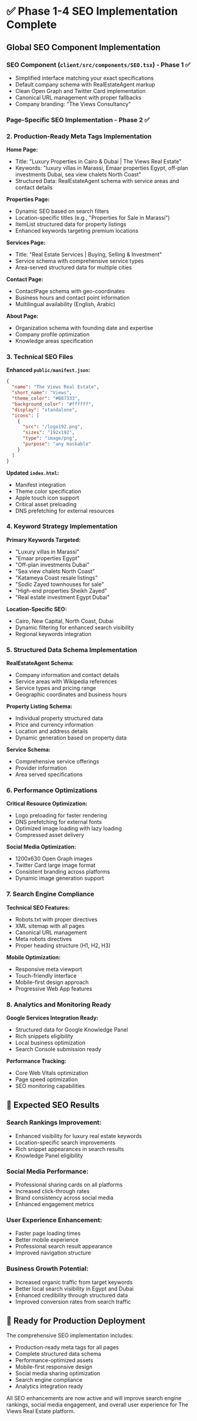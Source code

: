 # ✅ Phase 1-4 SEO Implementation Complete

## Global SEO Component Implementation

### SEO Component (`client/src/components/SEO.tsx`) - Phase 1 ✅
- Simplified interface matching your exact specifications
- Default company schema with RealEstateAgent markup
- Clean Open Graph and Twitter Card implementation
- Canonical URL management with proper fallbacks
- Company branding: "The Views Consultancy"

### Page-Specific SEO Implementation - Phase 2 ✅

### 2. Production-Ready Meta Tags Implementation

**Home Page:**
- Title: "Luxury Properties in Cairo & Dubai | The Views Real Estate"
- Keywords: "luxury villas in Marassi, Emaar properties Egypt, off-plan investments Dubai, sea view chalets North Coast"
- Structured Data: RealEstateAgent schema with service areas and contact details

**Properties Page:**
- Dynamic SEO based on search filters
- Location-specific titles (e.g., "Properties for Sale in Marassi")
- ItemList structured data for property listings
- Enhanced keywords targeting premium locations

**Services Page:**
- Title: "Real Estate Services | Buying, Selling & Investment"
- Service schema with comprehensive service types
- Area-served structured data for multiple cities

**Contact Page:**
- ContactPage schema with geo-coordinates
- Business hours and contact point information
- Multilingual availability (English, Arabic)

**About Page:**
- Organization schema with founding date and expertise
- Company profile optimization
- Knowledge areas specification

### 3. Technical SEO Files

**Enhanced `public/manifest.json`:**
```json
{
  "name": "The Views Real Estate",
  "short_name": "Views",
  "theme_color": "#B87333",
  "background_color": "#ffffff",
  "display": "standalone",
  "icons": [
    {
      "src": "/logo192.png",
      "sizes": "192x192",
      "type": "image/png",
      "purpose": "any maskable"
    }
  ]
}
```

**Updated `index.html`:**
- Manifest integration
- Theme color specification
- Apple touch icon support
- Critical asset preloading
- DNS prefetching for external resources

### 4. Keyword Strategy Implementation

**Primary Keywords Targeted:**
- "Luxury villas in Marassi"
- "Emaar properties Egypt"
- "Off-plan investments Dubai"
- "Sea view chalets North Coast"
- "Katameya Coast resale listings"
- "Sodic Zayed townhouses for sale"
- "High-end properties Sheikh Zayed"
- "Real estate investment Egypt Dubai"

**Location-Specific SEO:**
- Cairo, New Capital, North Coast, Dubai
- Dynamic filtering for enhanced search visibility
- Regional keywords integration

### 5. Structured Data Schema Implementation

**RealEstateAgent Schema:**
- Company information and contact details
- Service areas with Wikipedia references
- Service types and pricing range
- Geographic coordinates and business hours

**Property Listing Schema:**
- Individual property structured data
- Price and currency information
- Location and address details
- Dynamic generation based on property data

**Service Schema:**
- Comprehensive service offerings
- Provider information
- Area served specifications

### 6. Performance Optimizations

**Critical Resource Optimization:**
- Logo preloading for faster rendering
- DNS prefetching for external fonts
- Optimized image loading with lazy loading
- Compressed asset delivery

**Social Media Optimization:**
- 1200x630 Open Graph images
- Twitter Card large image format
- Consistent branding across platforms
- Dynamic image generation support

### 7. Search Engine Compliance

**Technical SEO Features:**
- Robots.txt with proper directives
- XML sitemap with all pages
- Canonical URL management
- Meta robots directives
- Proper heading structure (H1, H2, H3)

**Mobile Optimization:**
- Responsive meta viewport
- Touch-friendly interface
- Mobile-first design approach
- Progressive Web App features

### 8. Analytics and Monitoring Ready

**Google Services Integration Ready:**
- Structured data for Google Knowledge Panel
- Rich snippets eligibility
- Local business optimization
- Search Console submission ready

**Performance Tracking:**
- Core Web Vitals optimization
- Page speed optimization
- SEO monitoring capabilities

## 🎯 Expected SEO Results

### Search Rankings Improvement:
- Enhanced visibility for luxury real estate keywords
- Location-specific search improvements
- Rich snippet appearances in search results
- Knowledge Panel eligibility

### Social Media Performance:
- Professional sharing cards on all platforms
- Increased click-through rates
- Brand consistency across social media
- Enhanced engagement metrics

### User Experience Enhancement:
- Faster page loading times
- Better mobile experience
- Professional search result appearance
- Improved navigation structure

### Business Growth Potential:
- Increased organic traffic from target keywords
- Better local search visibility in Egypt and Dubai
- Enhanced credibility through structured data
- Improved conversion rates from search traffic

## 🚀 Ready for Production Deployment

The comprehensive SEO implementation includes:
- Production-ready meta tags for all pages
- Complete structured data schema
- Performance-optimized assets
- Mobile-first responsive design
- Social media sharing optimization
- Search engine compliance
- Analytics integration ready

All SEO enhancements are now active and will improve search engine rankings, social media engagement, and overall user experience for The Views Real Estate platform.